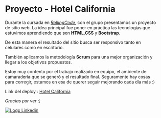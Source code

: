 # Proyecto - Hotel California

Durante la cursada en [_RollingCode_](https://rollingcodeschool.com/), con el grupo presentamos un proyecto de sitio web. La idea principal fue poner en práctica las tecnologías que estuvimos aprendiendo que son **HTML**,**CSS** y **Bootstrap**.

De esta manera el resultado del sitio busca ser responsivo tanto en celulares como en escritorio.

También aplicamos la metodología **Scrum** para una mejor organización y llegar a los objetivos propuestos.

Estoy muy contento por el trabajo realizado en equipo, el ambiente de camaradería que se generó y el resultado final.
Seguramente hay cosas para corregir, estamos en esa de querer seguir mejorando cada día más :)

Link del deploy : [Hotel California](https://hotelcalifornia-rc.netlify.app/)

_Gracias por ver :)_

[![Logo Linkedin](https://cdn-icons-png.flaticon.com/24/1384/1384014.png "Ir a Linkedin de Nicolas Cabrera")](https://www.linkedin.com/in/nicolas-francisco-cabrera/)
